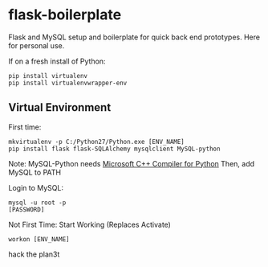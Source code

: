 # flask-boilerplate
Flask and MySQL setup and boilerplate for quick back end prototypes. Here for personal use.

If on a fresh install of Python: 
```
pip install virtualenv 
pip install virtualenvwrapper-env
```


## Virtual Environment
First time: 
```
mkvirtualenv -p C:/Python27/Python.exe [ENV_NAME] 
pip install flask flask-SQLAlchemy mysqlclient MySQL-python
```
Note: MySQL-Python needs [Microsoft C++ Compiler for Python](https://www.microsoft.com/en-us/download/details.aspx?id=44266)
Then, add MySQL to PATH

Login to MySQL:
```
mysql -u root -p
[PASSWORD]
```

Not First Time: 
Start Working (Replaces Activate) 
```
workon [ENV_NAME]
```

hack the plan3t

